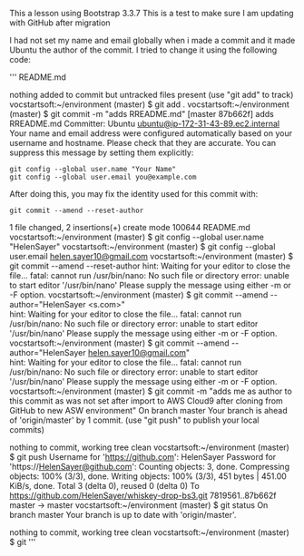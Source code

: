 This a lesson using Bootstrap 3.3.7
This is a test to make sure I am updating with GitHub after migration

I had not set my name and email globally when i made a commit and it made Ubuntu the author of the commit.
I tried to change it using the following code:

'''  README.md

nothing added to commit but untracked files present (use "git add" to track)
vocstartsoft:~/environment (master) $ git add .
vocstartsoft:~/environment (master) $ git commit -m "adds RREADME.md"
[master 87b662f] adds RREADME.md
 Committer: Ubuntu <ubuntu@ip-172-31-43-89.ec2.internal>
Your name and email address were configured automatically based
on your username and hostname. Please check that they are accurate.
You can suppress this message by setting them explicitly:

    git config --global user.name "Your Name"
    git config --global user.email you@example.com

After doing this, you may fix the identity used for this commit with:

    git commit --amend --reset-author

 1 file changed, 2 insertions(+)
 create mode 100644 README.md
vocstartsoft:~/environment (master) $  git config --global user.name "HelenSayer"
vocstartsoft:~/environment (master) $  git config --global user.email helen.sayer10@gmail.com
vocstartsoft:~/environment (master) $ git commit --amend --reset-author
hint: Waiting for your editor to close the file... fatal: cannot run /usr/bin/nano: No such file or directory
error: unable to start editor '/usr/bin/nano'
Please supply the message using either -m or -F option.
vocstartsoft:~/environment (master) $ git commit --amend --author="HelenSayer <s.com>"                                                                                                                            
hint: Waiting for your editor to close the file... fatal: cannot run /usr/bin/nano: No such file or directory
error: unable to start editor '/usr/bin/nano'
Please supply the message using either -m or -F option.
vocstartsoft:~/environment (master) $ git commit --amend --author="HelenSayer <helen.sayer10@gmail.com>"                                                                                                          
hint: Waiting for your editor to close the file... fatal: cannot run /usr/bin/nano: No such file or directory
error: unable to start editor '/usr/bin/nano'
Please supply the message using either -m or -F option.
vocstartsoft:~/environment (master) $ git commit -m "adds me as author to this commit as was not set after import to AWS Cloud9 after cloning from GitHub to new ASW environment"
On branch master
Your branch is ahead of 'origin/master' by 1 commit.
  (use "git push" to publish your local commits)

nothing to commit, working tree clean
vocstartsoft:~/environment (master) $ git push
Username for 'https://github.com': HelenSayer
Password for 'https://HelenSayer@github.com': 
Counting objects: 3, done.
Compressing objects: 100% (3/3), done.
Writing objects: 100% (3/3), 451 bytes | 451.00 KiB/s, done.
Total 3 (delta 0), reused 0 (delta 0)
To https://github.com/HelenSayer/whiskey-drop-bs3.git
   7819561..87b662f  master -> master
vocstartsoft:~/environment (master) $ git status
On branch master
Your branch is up to date with 'origin/master'.

nothing to commit, working tree clean
vocstartsoft:~/environment (master) $ git '''

